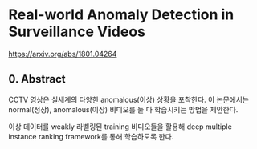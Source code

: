 # Real-world Anomaly Detection in Surveillance Videos

https://arxiv.org/abs/1801.04264

## 0. Abstract

CCTV 영상은 실세계의 다양한 anomalous(이상) 상황을 포착한다. 이 논문에서는 normal(정상), anomalous(이상) 비디오를 둘 다 학습시키는 방법을 제안한다.

이상 데이터를 weakly 라벨링된 training 비디오들을 활용해 deep multiple instance ranking framework를 통해 학습하도록 한다. 